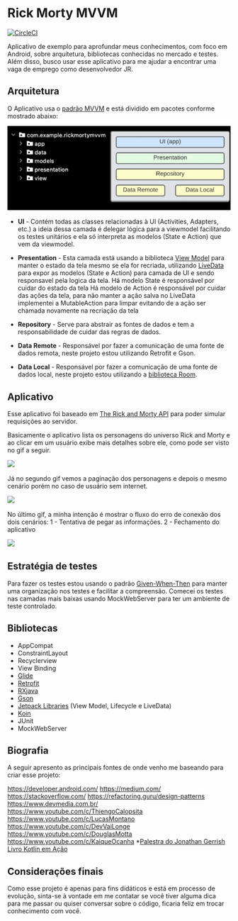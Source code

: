 # Rick Morty MVVM

[![CircleCI](https://circleci.com/gh/carvalho-0310/Rick_Morty_MVVM/tree/main.svg?style=svg)](https://circleci.com/gh/carvalho-0310/Rick_Morty_MVVM/tree/main)

Aplicativo de exemplo para aprofundar meus conhecimentos, com foco em Android, sobre arquitetura, bibliotecas conhecidas no mercado e testes. Além disso, busco usar esse aplicativo para me ajudar a encontrar uma vaga de emprego como desenvolvedor JR.

## Arquitetura

O Aplicativo usa o [padrão MVVM](https://en.wikipedia.org/wiki/Model%E2%80%93view%E2%80%93viewmodel) e está dividido em pacotes conforme mostrado abaixo:

<img src="https://github.com/carvalho-0310/Rick_Morty_MVVM/blob/organize_the_folders/modulos.jpeg" width="600"/>

* __UI__ - Contém todas as classes relacionadas à UI (Activities, Adapters, etc.) a ideia dessa camada é delegar lógica para a viewmodel facilitando os testes unitários e ela só interpreta as modelos (State e Action) que vem da viewmodel.

* __Presentation__ - Esta camada está usando a biblioteca [View Model](https://developer.android.com/topic/libraries/architecture/viewmodel) para manter o  estado da tela mesmo se ela for recriada, utilizando [LiveData](https://developer.android.com/topic/libraries/architecture/livedata) para expor as modelos (State e Action) para camada de UI  e sendo responsavel pela logica da tela.
Há modelo State é responsável por cuidar do estado da tela 
Há modelo de Action é responsável por cuidar das ações da tela, para não manter a ação salva no LiveData implementei a MutableAction para limpar evitando de a ação ser chamada novamente na recriação da tela 

* __Repository__ - Serve para abstrair as fontes de dados e tem a responsabilidade de cuidar das regras de dados.

* __Data Remote__ - Responsável por fazer a comunicação de uma fonte de dados remota,
neste projeto estou utilizando Retrofit e Gson.

* __Data Local__ - Responsável por fazer a comunicação de uma fonte de dados local, neste projeto estou utilizando a [biblioteca Room](https://developer.android.com/topic/libraries/architecture/room).

## Aplicativo

Esse aplicativo foi baseado em [The Rick and Morty API](https://rickandmortyapi.com/) para poder simular requisições ao servidor.

Basicamente o aplicativo lista os personagens do universo Rick and Morty e ao clicar em um usuário exibe mais detalhes sobre ele, como pode ser visto no gif a seguir.

<img src="https://github.com/carvalho-0310/Rick_Morty_MVVM/blob/main/rick-and-morty-mvvm-1.gif" width="300"/>

Já no segundo gif vemos a paginação dos personagens e  depois o mesmo cenário porém no caso de usuário sem internet.

<img src="https://github.com/carvalho-0310/Rick_Morty_MVVM/blob/main/rick-and-morty-mvvm-2.gif" width="300"/>

No último gif, a minha intenção é mostrar o fluxo do erro de conexão dos dois cenários:
1 - Tentativa de pegar as informações.
2 - Fechamento do aplicativo

<img src="https://github.com/carvalho-0310/Rick_Morty_MVVM/blob/main/rick-and-morty-mvvm-3.gif" width="300"/>

## Estratégia de testes

Para fazer os testes estou usando o padrão [Given-When-Then](https://en.wikipedia.org/wiki/Given-When-Then) para manter uma organização nos testes e facilitar a compreensão. Comecei os testes nas camadas mais baixas usando MockWebServer para ter um ambiente de teste controlado.

## Bibliotecas

* AppCompat
* ConstraintLayout
* Recyclerview
* View Binding
* [Glide](https://github.com/bumptech/glide)
* [Retrofit](https://square.github.io/retrofit/)
* [RXjava](https://reactivex.io/documentation)
* [Gson](https://github.com/google/gson)
* [Jetpack Libraries](https://developer.android.com/jetpack/) (View Model, Lifecycle e LiveData)
* [Koin](https://github.com/InsertKoinIO/koin)
* JUnit
* MockWebServer

## Biografia

A seguir apresento as principais fontes de onde venho me baseando para criar esse projeto:

https://developer.android.com/
https://medium.com/
https://stackoverflow.com/
https://refactoring.guru/design-patterns
https://www.devmedia.com.br/
https://www.youtube.com/c/ThiengoCalopsita
https://www.youtube.com/c/LucasMontano
https://www.youtube.com/c/DevVaiLonge
https://www.youtube.com/c/DouglasMotta
https://www.youtube.com/c/KaiqueOcanha
*[Palestra do Jonathan Gerrish](https://www.youtube.com/watch?v=VJi2vmaQe6w)
[Livro Kotlin em Ação](https://g.co/kgs/rfE3vZ)

## Considerações finais

Como esse projeto é apenas para fins didáticos e está em processo de evolução, sinta-se à vontade em me contatar se você tiver alguma dica para me passar ou quiser conversar sobre o código, ficaria feliz em trocar conhecimento com você.


